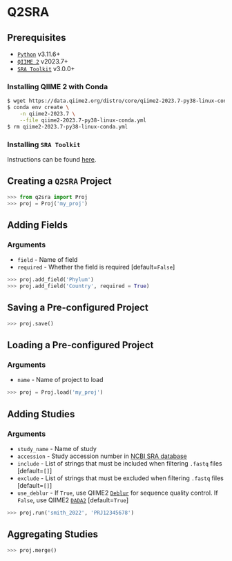 # Q2SRA

## Prerequisites
- [`Python`](https://www.python.org/downloads/release/python-3116/) v3.11.6+
- [`QIIME 2`](https://qiime2.org/) v2023.7+
- [`SRA Toolkit`](https://hpc.nih.gov/apps/sratoolkit.html) v3.0.0+


### Installing QIIME 2 with Conda

```bash
$ wget https://data.qiime2.org/distro/core/qiime2-2023.7-py38-linux-conda.yml
$ conda env create \
    -n qiime2-2023.7 \
    --file qiime2-2023.7-py38-linux-conda.yml
$ rm qiime2-2023.7-py38-linux-conda.yml
```


### Installing `SRA Toolkit`
Instructions can be found [here](https://github.com/ncbi/sra-tools/wiki/01.-Downloading-SRA-Toolkit).


## Creating a `Q2SRA` Project
```python
>>> from q2sra import Proj
>>> proj = Proj('my_proj')
```

## Adding Fields

### Arguments
- `field` - Name of field
- `required` - Whether the field is required [default=`False`]
```python
>>> proj.add_field('Phylum')
>>> proj.add_field('Country', required = True)
```


## Saving a Pre-configured Project
```python
>>> proj.save()
```


## Loading a Pre-configured Project

### Arguments
- `name` - Name of project to load

```python
>>> proj = Proj.load('my_proj')
```


## Adding Studies

### Arguments
- `study_name` - Name of study
- `accession` - Study accession number in [NCBI SRA database](https://www.ncbi.nlm.nih.gov/sra)
- `include` - List of strings that must be included when filtering `.fastq` files [default=`[]`]
- `exclude` - List of strings that must be excluded when filtering `.fastq` files [default=`[]`]
- `use_deblur` - If `True`, use QIIME2 [`Deblur`](https://docs.qiime2.org/2024.2/plugins/available/deblur/) for sequence quality control. If `False`, use QIIME2 [`DADA2`](https://docs.qiime2.org/2024.2/plugins/available/dada2/) [default=`True`]

```python
>>> proj.run('smith_2022', 'PRJ12345678')
```


## Aggregating Studies
```python
>>> proj.merge()
```